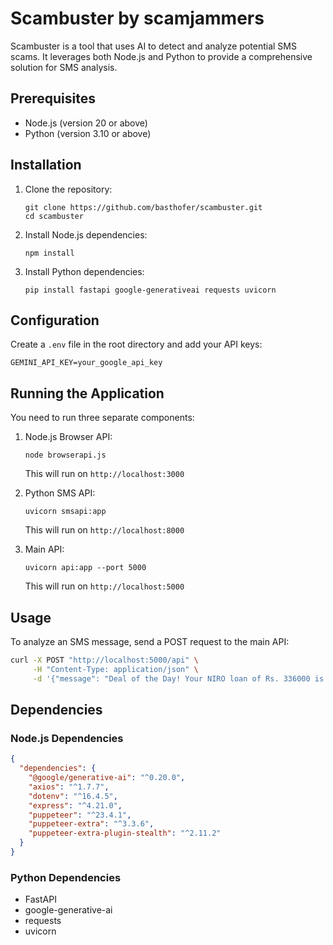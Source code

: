 # Scambuster by scamjammers

Scambuster is a tool that uses AI to detect and analyze potential SMS scams. It leverages both Node.js and Python to provide a comprehensive solution for SMS analysis.

## Prerequisites

- Node.js (version 20 or above)
- Python (version 3.10 or above)

## Installation

1. Clone the repository:
   ```
   git clone https://github.com/basthofer/scambuster.git
   cd scambuster
   ```

2. Install Node.js dependencies:
   ```
   npm install
   ```

3. Install Python dependencies:
   ```
   pip install fastapi google-generativeai requests uvicorn
   ```

## Configuration

Create a `.env` file in the root directory and add your API keys:

```
GEMINI_API_KEY=your_google_api_key
```

## Running the Application

You need to run three separate components:

1. Node.js Browser API:
   ```
   node browserapi.js
   ```
   This will run on `http://localhost:3000`

2. Python SMS API:
   ```
   uvicorn smsapi:app
   ```
   This will run on `http://localhost:8000`

3. Main API:
   ```
   uvicorn api:app --port 5000
   ```
   This will run on `http://localhost:5000`

## Usage

To analyze an SMS message, send a POST request to the main API:

```bash
curl -X POST "http://localhost:5000/api" \
     -H "Content-Type: application/json" \
     -d '{"message": "Deal of the Day! Your NIRO loan of Rs. 336000 is ready! Tap into the best EMIs now. Claim your funds here- http://f49.bz/mKfvum - Finbud"}'
```

## Dependencies

### Node.js Dependencies

```json
{
  "dependencies": {
    "@google/generative-ai": "^0.20.0",
    "axios": "^1.7.7",
    "dotenv": "^16.4.5",
    "express": "^4.21.0",
    "puppeteer": "^23.4.1",
    "puppeteer-extra": "^3.3.6",
    "puppeteer-extra-plugin-stealth": "^2.11.2"
  }
}
```

### Python Dependencies

- FastAPI
- google-generative-ai
- requests
- uvicorn


